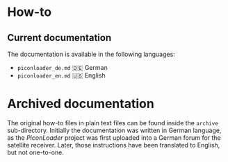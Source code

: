 # How-to

## Current documentation

The documentation is available in the following languages:

*   `piconloader_de.md` :de: German
*   `piconloader_en.md` :us: English

# Archived documentation

The original how-to files in plain text files can be found inside the `archive` sub-directory. Initially the documentation was written in German language, as the *PiconLoader* project was first uploaded into a German forum for the satellite receiver. Later, those instructions have been translated to English, but not one-to-one.
